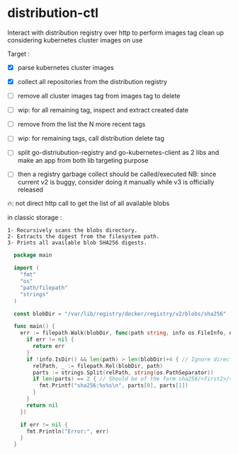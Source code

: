 # distribution-ctl

Interact with distribution registry over http to perform
images tag clean up considering kubernetes cluster images on use

Target :

- [x] parse kubernetes cluster images
- [x] collect all repositories from the distribution registry

- [ ] remove all cluster images tag from images tag to delete
- [ ] wip: for all remaining tag, inspect and extract created date
- [ ] remove from the list the N more recent tags

- [ ] wip: for remaining tags, call distribution delete tag

- [ ] split go-distriubution-registry and go-kubernetes-client as 2 libs and make an app from both lib targeting purpose

- [ ] then a registry garbage collect should be called/executed
  NB: since current v2 is buggy, consider doing it manually
  while v3 is officially released

 🔥: not direct http call to get the list of all available blobs

  in classic storage :

    1- Recursively scans the blobs directory.
    2- Extracts the digest from the filesystem path.
    3- Prints all available blob SHA256 digests.

```go
  package main

  import (
    "fmt"
    "os"
    "path/filepath"
    "strings"
  )

  const blobDir = "/var/lib/registry/docker/registry/v2/blobs/sha256"

  func main() {
    err := filepath.Walk(blobDir, func(path string, info os.FileInfo, err error) error {
      if err != nil {
        return err
      }
      if !info.IsDir() && len(path) > len(blobDir)+4 { // Ignore directories, expect sha256/<2-char>/<rest>
        relPath, _ := filepath.Rel(blobDir, path)
        parts := strings.Split(relPath, string(os.PathSeparator))
        if len(parts) == 2 { // Should be of the form sha256/<first2>/<remaining_digest>
          fmt.Printf("sha256:%s%s\n", parts[0], parts[1])
        }
      }
      return nil
    })

    if err != nil {
      fmt.Println("Error:", err)
    }
  }
```
